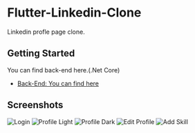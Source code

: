 # Flutter-Linkedin-Clone
Linkedin profle page clone.

## Getting Started

You can find back-end here.(.Net Core)

- [Back-End: You can find here](https://flutter.dev/docs/get-started/codelab)

## Screenshots
![Login](https://i.ibb.co/gSVBs0g/Screenshot-20200204-165403.png)
![Profile Light](https://i.ibb.co/4mJTkS4/Screenshot-2020-02-04-12-08-11.jpg)
![Profile Dark](https://i.ibb.co/bWRrbCy/Screenshot-2020-02-04-16-57-49.jpg)
![Edit Profile](https://i.ibb.co/JqPXVZW/Screenshot-20200204-165503.png)
![Add Skill](https://i.ibb.co/BCWRSgm/index.jpg)
